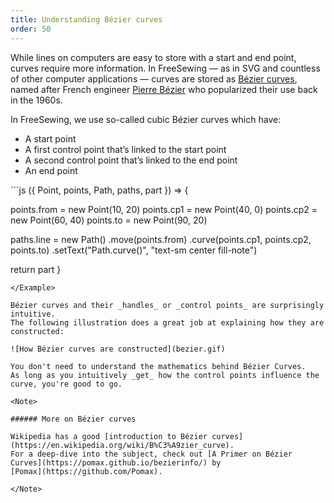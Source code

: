 ```yaml
---
title: Understanding Bézier curves
order: 50
---
```


While lines on computers are easy to store with a start and end point,
curves require more information.
In FreeSewing — as in SVG and countless of other computer applications —
curves are stored as [Bézier curves](https://en.wikipedia.org/wiki/B%C3%A9zier_curve),
named after French engineer [Pierre Bézier](https://en.wikipedia.org/wiki/Pierre_B%C3%A9zier) who
popularized their use back in the 1960s.

In FreeSewing, we use so-called cubic Bézier curves which have:

- A start point
- A first control point that’s linked to the start point
- A second control point that’s linked to the end point
- An end point

<Example caption="An example of a Bézier curve drawn by the Path.curve() method" settings="margin: 20">
```js
({ Point, points, Path, paths, part }) => {

  points.from = new Point(10, 20)
  points.cp1 = new Point(40, 0)
  points.cp2 = new Point(60, 40)
  points.to = new Point(90, 20)
  
  paths.line = new Path()
    .move(points.from)
    .curve(points.cp1, points.cp2, points.to)
    .setText("Path.curve()", "text-sm center fill-note")

  return part
}
```
</Example>

Bézier curves and their _handles_ or _control points_ are surprisingly intuitive.
The following illustration does a great job at explaining how they are constructed:

![How Bézier curves are constructed](bezier.gif)

You don't need to understand the mathematics behind Bézier Curves.
As long as you intuitively _get_ how the control points influence the curve, you're good to go.

<Note>

###### More on Bézier curves

Wikipedia has a good [introduction to Bézier curves](https://en.wikipedia.org/wiki/B%C3%A9zier_curve).  
For a deep-dive into the subject, check out [A Primer on Bézier Curves](https://pomax.github.io/bezierinfo/) by
[Pomax](https://github.com/Pomax).

</Note>
